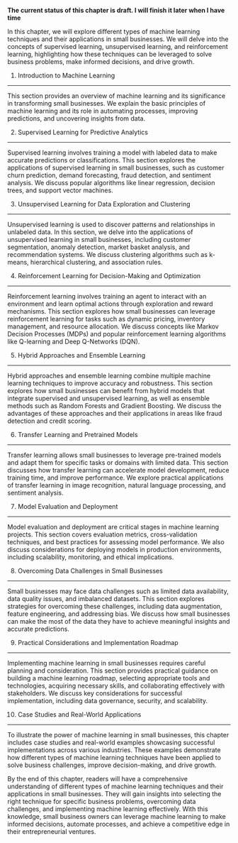 **The current status of this chapter is draft. I will finish it later when I have time**

In this chapter, we will explore different types of machine learning techniques and their applications in small businesses. We will delve into the concepts of supervised learning, unsupervised learning, and reinforcement learning, highlighting how these techniques can be leveraged to solve business problems, make informed decisions, and drive growth.

1. Introduction to Machine Learning
-----------------------------------

This section provides an overview of machine learning and its significance in transforming small businesses. We explain the basic principles of machine learning and its role in automating processes, improving predictions, and uncovering insights from data.

2. Supervised Learning for Predictive Analytics
-----------------------------------------------

Supervised learning involves training a model with labeled data to make accurate predictions or classifications. This section explores the applications of supervised learning in small businesses, such as customer churn prediction, demand forecasting, fraud detection, and sentiment analysis. We discuss popular algorithms like linear regression, decision trees, and support vector machines.

3. Unsupervised Learning for Data Exploration and Clustering
------------------------------------------------------------

Unsupervised learning is used to discover patterns and relationships in unlabeled data. In this section, we delve into the applications of unsupervised learning in small businesses, including customer segmentation, anomaly detection, market basket analysis, and recommendation systems. We discuss clustering algorithms such as k-means, hierarchical clustering, and association rules.

4. Reinforcement Learning for Decision-Making and Optimization
--------------------------------------------------------------

Reinforcement learning involves training an agent to interact with an environment and learn optimal actions through exploration and reward mechanisms. This section explores how small businesses can leverage reinforcement learning for tasks such as dynamic pricing, inventory management, and resource allocation. We discuss concepts like Markov Decision Processes (MDPs) and popular reinforcement learning algorithms like Q-learning and Deep Q-Networks (DQN).

5. Hybrid Approaches and Ensemble Learning
------------------------------------------

Hybrid approaches and ensemble learning combine multiple machine learning techniques to improve accuracy and robustness. This section explores how small businesses can benefit from hybrid models that integrate supervised and unsupervised learning, as well as ensemble methods such as Random Forests and Gradient Boosting. We discuss the advantages of these approaches and their applications in areas like fraud detection and credit scoring.

6. Transfer Learning and Pretrained Models
------------------------------------------

Transfer learning allows small businesses to leverage pre-trained models and adapt them for specific tasks or domains with limited data. This section discusses how transfer learning can accelerate model development, reduce training time, and improve performance. We explore practical applications of transfer learning in image recognition, natural language processing, and sentiment analysis.

7. Model Evaluation and Deployment
----------------------------------

Model evaluation and deployment are critical stages in machine learning projects. This section covers evaluation metrics, cross-validation techniques, and best practices for assessing model performance. We also discuss considerations for deploying models in production environments, including scalability, monitoring, and ethical implications.

8. Overcoming Data Challenges in Small Businesses
-------------------------------------------------

Small businesses may face data challenges such as limited data availability, data quality issues, and imbalanced datasets. This section explores strategies for overcoming these challenges, including data augmentation, feature engineering, and addressing bias. We discuss how small businesses can make the most of the data they have to achieve meaningful insights and accurate predictions.

9. Practical Considerations and Implementation Roadmap
------------------------------------------------------

Implementing machine learning in small businesses requires careful planning and consideration. This section provides practical guidance on building a machine learning roadmap, selecting appropriate tools and technologies, acquiring necessary skills, and collaborating effectively with stakeholders. We discuss key considerations for successful implementation, including data governance, security, and scalability.

10. Case Studies and Real-World Applications
--------------------------------------------

To illustrate the power of machine learning in small businesses, this chapter includes case studies and real-world examples showcasing successful implementations across various industries. These examples demonstrate how different types of machine learning techniques have been applied to solve business challenges, improve decision-making, and drive growth.

By the end of this chapter, readers will have a comprehensive understanding of different types of machine learning techniques and their applications in small businesses. They will gain insights into selecting the right technique for specific business problems, overcoming data challenges, and implementing machine learning effectively. With this knowledge, small business owners can leverage machine learning to make informed decisions, automate processes, and achieve a competitive edge in their entrepreneurial ventures.
